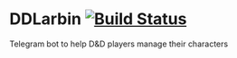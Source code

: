 # DDLarbin [![Build Status](https://travis-ci.org/gus3000/DDLarbin.svg?branch=master)](https://travis-ci.org/gus3000/DDLarbin)
Telegram bot to help D&amp;D players manage their characters

